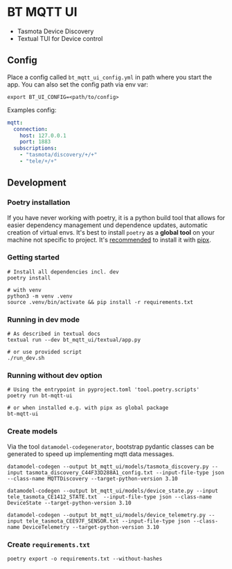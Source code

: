 # BT MQTT UI

- Tasmota Device Discovery
- Textual TUI for Device control

## Config

Place a config called `bt_mqtt_ui_config.yml` in path where you start the app. You can also set the config path via env var:

    export BT_UI_CONFIG=<path/to/config>

Examples config:

```yaml
mqtt:
  connection: 
    host: 127.0.0.1
    port: 1883
  subscriptions:
    - "tasmota/discovery/+/+"
    - "tele/+/+"
```

## Development

### Poetry installation

If you have never working with poetry, it is a python build tool that allows for easier dependency management und dependence updates, 
automatic creation of virtual envs. It's best to install `poetry` as a **global tool** on your machine not specific to project. 
It's [recommended](https://python-poetry.org/docs/) to install it with [pipx](https://pipx.pypa.io/latest/installation/).

### Getting started

    # Install all dependencies incl. dev
    poetry install

    # with venv
    python3 -m venv .venv
    source .venv/bin/activate && pip install -r requirements.txt

### Running in dev mode

    # As described in textual docs
    textual run --dev bt_mqtt_ui/textual/app.py

    # or use provided script
    ./run_dev.sh

### Running without dev option

    # Using the entrypoint in pyproject.toml 'tool.poetry.scripts'
    poetry run bt-mqtt-ui

    # or when installed e.g. with pipx as global package
    bt-mqtt-ui

### Create models

Via the tool `datamodel-codegenerator`, bootstrap pydantic classes can be generated to speed up implementing mqtt data messages.

    datamodel-codegen --output bt_mqtt_ui/models/tasmota_discovery.py --input tasmota_discovery_C44F33D288A1_config.txt --input-file-type json --class-name MQTTDiscovery --target-python-version 3.10

    datamodel-codegen --output bt_mqtt_ui/models/device_state.py --input tele_tasmota_CE1412_STATE.txt  --input-file-type json --class-name DeviceState --target-python-version 3.10

    datamodel-codegen --output bt_mqtt_ui/models/device_telemetry.py --input tele_tasmota_CEE97F_SENSOR.txt --input-file-type json --class-name DeviceTelemetry --target-python-version 3.10

### Create `requirements.txt`

    poetry export -o requirements.txt --without-hashes
